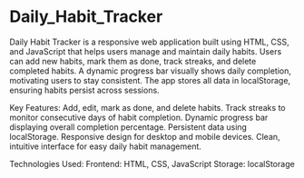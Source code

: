 # Daily_Habit_Tracker
Daily Habit Tracker is a responsive web application built using HTML, CSS, and JavaScript that helps users manage and maintain daily habits. Users can add new habits, mark them as done, track streaks, and delete completed habits. A dynamic progress bar visually shows daily completion, motivating users to stay consistent. The app stores all data in localStorage, ensuring habits persist across sessions.

Key Features:
Add, edit, mark as done, and delete habits.
Track streaks to monitor consecutive days of habit completion.
Dynamic progress bar displaying overall completion percentage.
Persistent data using localStorage.
Responsive design for desktop and mobile devices.
Clean, intuitive interface for easy daily habit management.

Technologies Used:
Frontend: HTML, CSS, JavaScript
Storage: localStorage
